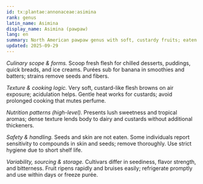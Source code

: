 ```yaml
---
id: tx:plantae:annonaceae:asimina
rank: genus
latin_name: Asimina
display_name: Asimina (pawpaw)
lang: en
summary: North American pawpaw genus with soft, custardy fruits; eaten fresh, chilled, or churned into ice creams and custards; delicate and highly perishable with tropical-adjacent aromas.
updated: 2025-09-29
---
```


_Culinary scope & forms._ Scoop fresh flesh for chilled desserts, puddings, quick breads, and ice creams. Purées sub for banana in smoothies and batters; strains remove seeds and fibers.

_Texture & cooking logic._ Very soft, custard-like flesh browns on air exposure; acidulation helps. Gentle heat works for custards; avoid prolonged cooking that mutes perfume.

_Nutrition patterns (high-level)._ Presents lush sweetness and tropical aromas; dense texture lends body to dairy and custards without additional thickeners.

_Safety & handling._ Seeds and skin are not eaten. Some individuals report sensitivity to compounds in skin and seeds; remove thoroughly. Use strict hygiene due to short shelf life.

_Variability, sourcing & storage._ Cultivars differ in seediness, flavor strength, and bitterness. Fruit ripens rapidly and bruises easily; refrigerate promptly and use within days or freeze purée.
